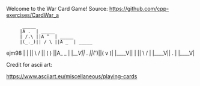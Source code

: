 Welcome to the War Card Game!
Source: https://github.com/cpp-exercises/CardWar_a

                                 
          _____                      
         |A .  | _____               
         | /.\ ||A ^  | _____        
         |(_._)|| / \ ||A _  | _____ 
ejm98    |  |  || \ / || ( ) ||A_ _ |
         |____V||  .  ||(_'_)||( v )|
                |____V||  |  || \ / |
                       |____V||  .  |
                              |____V|
                                    
Credit for ascii art:

https://www.asciiart.eu/miscellaneous/playing-cards